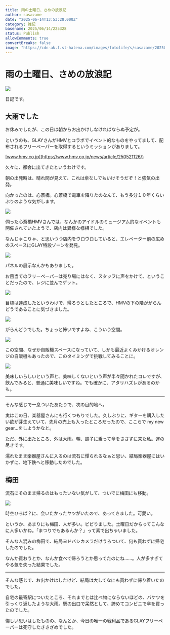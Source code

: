 ```yaml
---
title: 雨の土曜日、さめの放浪記
author: sasazame
date: "2025-06-14T13:53:28.000Z"
category: 雑記
basename: 2025/06/14/225328
status: Publish
allowComments: true
convertBreaks: false
image: "https://cdn-ak.f.st-hatena.com/images/fotolife/s/sasazame/20250614/20250614201302.png"
---
```

# 雨の土曜日、さめの放浪記

![](https://cdn-ak.f.st-hatena.com/images/fotolife/s/sasazame/20250614/20250614201302.png)

日記です。

<!-- Extended Body -->

## 大雨でした

お休みでしたが、この日は朝からお出かけしなければならぬ予定が。

というのも、GLAYさんがHMVとコラボでイベント的なものをやってまして、配布されるフリーペーパーを取得するというミッションがありまして。

[www.hmv.co.jp](https://www.hmv.co.jp/news/article/250521126/)

久々に、都会に出てきたというわけです。

朝の出発時は、晴れ間が見えて、これは傘なしでもいけそうだぞ！と強気の出発。

向かったのは、心斎橋。心斎橋で電車を降りたのなんて、もう多分１０年くらいぶりのような気がします。

![](https://cdn-ak.f.st-hatena.com/images/fotolife/s/sasazame/20250614/20250614213238.png)

伺った心斎橋HMVさんでは、なんかのアイドルのミュージアム的なイベントも開催されていたようで、店内は異様な様相でした。

なんじゃこりゃ、と思いつつ店内をウロウロしていると、エレベーター前の広めのスペースにGLAY特設ゾーンを発見。

![](https://cdn-ak.f.st-hatena.com/images/fotolife/s/sasazame/20250614/20250614213359.png)

パネルの展示なんかもありました。

お目当てのフリーペーパーは売り場にはなく、スタッフに声をかけて、ということだったので、レジに並んでゲット。

![](https://cdn-ak.f.st-hatena.com/images/fotolife/s/sasazame/20250614/20250614215447.png)

目標は達成したというわけで、帰ろうとしたところで、HMVの下の階ががらんどうであることに気づきました。

![](https://cdn-ak.f.st-hatena.com/images/fotolife/s/sasazame/20250614/20250614221548.png)

がらんどうでした。ちょっと怖いですよね、こういう空間。

![](https://cdn-ak.f.st-hatena.com/images/fotolife/s/sasazame/20250614/20250614221640.png)

この空間、なぜか自販機スペースになっていて、しかも最近よくみかけるオレンジの自販機もあったので、このタイミングで挑戦してみることに。

![](https://cdn-ak.f.st-hatena.com/images/fotolife/s/sasazame/20250614/20250614221739.png)

美味しいらしいという声と、美味しくないという声が半々聞かれたコレですが、飲んでみると、普通に美味しいですね。でも確かに、アタリハズレがあるのかも。

* * *

そんな感じで一息ついたあたりで、次の目的地へ。

実はこの日、楽器屋さんにも行くつもりでした。久しぶりに、ギターを購入したい欲が芽生えていて、先月の売上も入ったところだったので、ここらで my new gear...をしようかなと。

ただ、外に出たところ、外は大雨。朝、調子に乗って傘をささずに来た私。運の尽きです。

濡れたまま楽器屋さんに入るのは流石に憚られるなぁと思い、結局楽器屋にはいかずに、地下鉄へと移動したのでした。

## 梅田

流石にそのまま帰るのはもったいない気がして、ついでに梅田にも移動。

![](https://cdn-ak.f.st-hatena.com/images/fotolife/s/sasazame/20250614/20250614222116.png)

時空ひろば？に、会いたかったヤツがいたので、あってきました。可愛い。

というか、あまりにも梅田、人が多い。ビビりました。土曜日だからってこんなに人多いかね。「まつりでもあるんか？」って素で出ちゃいました。

そんな人混みの梅田で、結局ヨドバシカメラだけうろついて、何も買わずに帰宅したのでした。

なんか買おうとか、なんか食べて帰ろうとか思ってたのにね……。人が多すぎてやる気を失った結果でした。

* * *

そんな感じで、お出かけはしたけど、結局は大してなにも買わずに帰り着いたのでした。

自宅の最寄駅についたところ、それまでとは比べ物にならないほどの、バケツを引っくり返したような大雨。駅の出口で呆然として、諦めてコンビニで傘を買ったのでした。

悔しい思いはしたものの、なんとか、今日の唯一の戦利品であるGLAYフリーペーパーは死守したささざめでした。